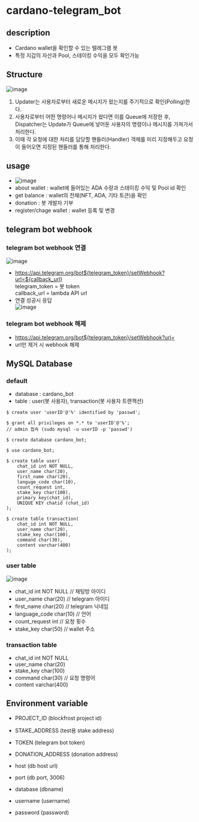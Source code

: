 # cardano-telegram_bot

## description
- Cardano wallet을 확인할 수 있는 텔레그램 봇
- 특정 지갑의 자산과 Pool, 스테이킹 수익을 모두 확인가능

## Structure
![image](https://user-images.githubusercontent.com/89952061/187059030-4b1b16f6-dd7f-49e3-a227-771d9910fec3.png)   
1) Updater는 사용자로부터 새로운 메시지가 왔는지를 주기적으로 확인(Polling)한다.  
2) 사용자로부터 어떤 명령어나 메시지가 왔다면 이를 Queue에 저장한 후, Dispatcher는 Update가 Queue에 넣어둔 사용자의 명령이나 메시지를 가져가서 처리한다.    
3)  이때 각 요청에 대한 처리를 담당할 핸들러(Handler) 객체를 미리 지정해두고 요청이 들어오면 지정된 핸들러를 통해 처리한다.   

## usage
- ![image](https://user-images.githubusercontent.com/89952061/185416915-9ae10b8b-a462-4146-8500-214411242038.png)
- about wallet : wallet에 들어있는 ADA 수량과 스테이킹 수익 및 Pool id 확인
- get balance  : wallet의 전체(NFT, ADA, 기타 토큰)을 확인
- donation : 봇 개발자 기부
- register/chage wallet : wallet 등록 및 변경

## telegram bot webhook
### telegram bot webhook 연결   
![image](https://user-images.githubusercontent.com/89952061/187029716-56d66ac9-2b45-4720-99b4-5e157ffefa2c.png)
- https://api.telegram.org/bot${telegram_token}/setWebhook?url=${callback_url}   
telegram_token = 봇 token   
callback_url = lambda API url
- 연결 성공시 응답   
![image](https://user-images.githubusercontent.com/89952061/187029740-6210d934-f03d-467e-8d96-5b8186aa9d5a.png)

### telegram bot webhook 해제   
- https://api.telegram.org/bot${telegram_token}/setWebhook?url=   
- url만 제거 시 webhook 해제

## MySQL Database
### default
- database : cardano_bot
- table : user(봇 사용자), transaction(봇 사용자 트랜잭션)
```
$ create user 'userID'@'%' identified by 'passwd';

$ grant all privileges on *.* to 'userID'@'%';
// admin 접속 (sudo mysql -u userID -p 'passwd')

$ create database cardano_bot;

$ use cardano_bot;

$ create table user(
    chat_id int NOT NULL,   
    user_name char(20),   
    first_name char(20),  
    languge_code char(10), 
    count_request int, 
    stake_key char(100),
    primary key(chat_id),
    UNIQUE KEY chatid (chat_id)
);

$ create table transaction(
    chat_id int NOT NULL,
    user_name char(20),
    stake_key char(100),
    command char(30),
    content varchar(400)
);

```
### user table
![image](https://user-images.githubusercontent.com/89952061/187222220-12cbaa9b-d048-4d3d-8acb-4a9bf10aadeb.png)
- chat_id int NOT NULL // 채팅방 아이디   
- user_name char(20) // telegram 아이디   
- first_name char(20) // telegram 닉네임   
- language_code char(10) // 언어  
- count_request int // 요청 횟수   
- stake_key char(50) // wallet 주소  

### transaction table
- chat_id int NOT NULL
- user_name char(20)
- stake_key char(100)
- command char(30) // 요청 명령어
- content varchar(400)

## Environment variable
- PROJECT_ID (blockfrost project id)   
- STAKE_ADDRESS (test용 stake address)   
- TOKEN (telegram bot token)   
- DONATION_ADDRESS (donation address)   

- host (db host url)   
- port (db port, 3006)   
- database (dbname)   
- username (username)   
- password (password)   

